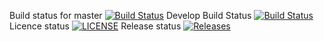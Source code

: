 Build status for master [![Build Status](https://travis-ci.com/KaitlinCarlon/sem.svg?branch=master)](https://travis-ci.com/KaitlinCarlon/sem)
Develop Build Status [![Build Status](https://travis-ci.com/KaitlinCarlon/sem.svg?branch=develop)](https://travis-ci.com/KaitlinCarlon/sem)
Licence status [![LICENSE](https://img.shields.io/github/license/KaitlinCarlon/sem.svg?style=flat-square)](https://github.com/KaitlinCarlon/sem/blob/master/LICENSE)
Release status [![Releases](https://img.shields.io/github/release/KaitlinCarlon/sem/all.svg?style=flat-square)](https://github.com/KaitlinCarlon/sem/releases)

